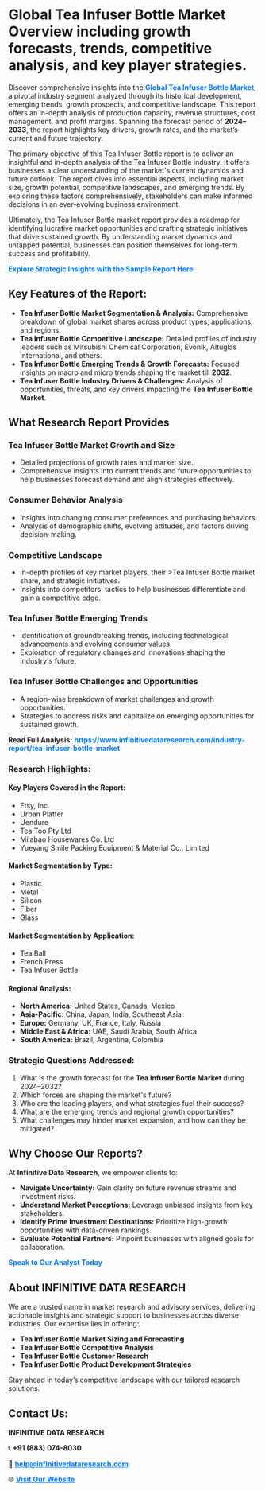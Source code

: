 <h1>Global Tea Infuser Bottle Market Overview including growth forecasts, trends, competitive analysis, and key player strategies.</h1>
<p>
Discover comprehensive insights into the 
<a href="https://www.infinitivedataresearch.com/industry-report/tea-infuser-bottle-market" rel="dofollow" style="color: #007BFF; text-decoration: none;"><strong>Global Tea Infuser Bottle Market</strong></a>, a pivotal industry segment analyzed through its historical development, emerging trends, growth prospects, and competitive landscape. This report offers an in-depth analysis of production capacity, revenue structures, cost management, and profit margins. Spanning the forecast period of <strong>2024–2033</strong>, the report highlights key drivers, growth rates, and the market’s current and future trajectory.
</p>
<p>
The primary objective of this Tea Infuser Bottle report is to deliver an insightful and in-depth analysis of the Tea Infuser Bottle industry. It offers businesses a clear understanding of the market's current dynamics and future outlook. The report dives into essential aspects, including market size, growth potential, competitive landscapes, and emerging trends. By exploring these factors comprehensively, stakeholders can make informed decisions in an ever-evolving business environment.
</p>
<p>
Ultimately, the Tea Infuser Bottle market report provides a roadmap for identifying lucrative market opportunities and crafting strategic initiatives that drive sustained growth. By understanding market dynamics and untapped potential, businesses can position themselves for long-term success and profitability.
</p>
<p>
<a href="https://www.infinitivedataresearch.com/request-sample/reportId=102832" style="color: #007BFF; text-decoration: none;"><strong>Explore Strategic Insights with the Sample Report Here</strong></a>
</p>

<h2>Key Features of the Report:</h2>
<ul>
<li><strong>Tea Infuser Bottle Market Segmentation & Analysis:</strong> Comprehensive breakdown of global market shares across product types, applications, and regions.</li>
<li><strong>Tea Infuser Bottle Competitive Landscape:</strong> Detailed profiles of industry leaders such as Mitsubishi Chemical Corporation, Evonik, Altuglas International, and others.</li>
<li><strong>Tea Infuser Bottle Emerging Trends & Growth Forecasts:</strong> Focused insights on macro and micro trends shaping the market till <strong>2032</strong>.</li>
<li><strong>Tea Infuser Bottle Industry Drivers & Challenges:</strong> Analysis of opportunities, threats, and key drivers impacting the <strong>Tea Infuser Bottle Market</strong>.</li>
</ul>

<h2>What Research Report Provides</h2>
<h3>Tea Infuser Bottle Market Growth and Size</h3>
<ul>
<li>Detailed projections of growth rates and market size.</li>
<li>Comprehensive insights into current trends and future opportunities to help businesses forecast demand and align strategies effectively.</li>
</ul>

<h3>Consumer Behavior Analysis</h3>
<ul>
<li>Insights into changing consumer preferences and purchasing behaviors.</li>
<li>Analysis of demographic shifts, evolving attitudes, and factors driving decision-making.</li>
</ul>

<h3>Competitive Landscape</h3>
<ul>
<li>In-depth profiles of key market players, their >Tea Infuser Bottle market share, and strategic initiatives.</li>
<li>Insights into competitors' tactics to help businesses differentiate and gain a competitive edge.</li>
</ul>

<h3>Tea Infuser Bottle Emerging Trends</h3>
<ul>
<li>Identification of groundbreaking trends, including technological advancements and evolving consumer values.</li>
<li>Exploration of regulatory changes and innovations shaping the industry's future.</li>
</ul>

<h3>Tea Infuser Bottle Challenges and Opportunities</h3>
<ul>
<li>A region-wise breakdown of market challenges and growth opportunities.</li>
<li>Strategies to address risks and capitalize on emerging opportunities for sustained growth.</li>
</ul>
<p><strong>Read Full Analysis:</strong> <a href="https://www.infinitivedataresearch.com/industry-report/tea-infuser-bottle-market" rel="dofollow" style="color: #007BFF; text-decoration: none;"><strong>https://www.infinitivedataresearch.com/industry-report/tea-infuser-bottle-market</strong></a></p>
<h3>Research Highlights:</h3>
<h4>Key Players Covered in the Report:</h4>
<ul><li>Etsy, Inc.</li><li>Urban Platter</li><li>Uendure</li><li>Tea Too Pty Ltd</li><li>Milabao Housewares Co. Ltd</li><li>Yueyang Smile Packing Equipment &amp; Material Co., Limited</li></ul>
<h4>Market Segmentation by Type:</h4>
<ul><li>Plastic</li><li>Metal</li><li>Silicon</li><li>Fiber</li><li>Glass</li></ul>
<h4>Market Segmentation by Application:</h4>
<ul><li>Tea Ball</li><li>French Press</li><li>Tea Infuser Bottle</li></ul>

<h4>Regional Analysis:</h4>
<ul>
<li><strong>North America:</strong> United States, Canada, Mexico</li>
<li><strong>Asia-Pacific:</strong> China, Japan, India, Southeast Asia</li>
<li><strong>Europe:</strong> Germany, UK, France, Italy, Russia</li>
<li><strong>Middle East & Africa:</strong> UAE, Saudi Arabia, South Africa</li>
<li><strong>South America:</strong> Brazil, Argentina, Colombia</li>
</ul>

<h3>Strategic Questions Addressed:</h3>
<ol>
<li>What is the growth forecast for the <strong>Tea Infuser Bottle Market</strong> during 2024–2032?</li>
<li>Which forces are shaping the market's future?</li>
<li>Who are the leading players, and what strategies fuel their success?</li>
<li>What are the emerging trends and regional growth opportunities?</li>
<li>What challenges may hinder market expansion, and how can they be mitigated?</li>
</ol>

<h2>Why Choose Our Reports?</h2>
<p>At <strong>Infinitive Data Research</strong>, we empower clients to:</p>
<ul>
<li><strong>Navigate Uncertainty:</strong> Gain clarity on future revenue streams and investment risks.</li>
<li><strong>Understand Market Perceptions:</strong> Leverage unbiased insights from key stakeholders.</li>
<li><strong>Identify Prime Investment Destinations:</strong> Prioritize high-growth opportunities with data-driven rankings.</li>
<li><strong>Evaluate Potential Partners:</strong> Pinpoint businesses with aligned goals for collaboration.</li>
</ul>
<p><a href="https://www.infinitivedataresearch.com/industry-report/tea-infuser-bottle-market" rel="dofollow" style="color: #007BFF; text-decoration: none;"><strong>Speak to Our Analyst Today</strong></a></p>

<h2>About INFINITIVE DATA RESEARCH</h2>
<p>We are a trusted name in market research and advisory services, delivering actionable insights and strategic support to businesses across diverse industries. Our expertise lies in offering:</p>
<ul>
<li><strong>Tea Infuser Bottle Market Sizing and Forecasting</strong></li>
<li><strong>Tea Infuser Bottle Competitive Analysis</strong></li>
<li><strong>Tea Infuser Bottle Customer Research</strong></li>
<li><strong>Tea Infuser Bottle Product Development Strategies</strong></li>
</ul>
<p>Stay ahead in today’s competitive landscape with our tailored research solutions.</p>

<h2>Contact Us:</h2>
<p><strong>INFINITIVE DATA RESEARCH</strong></p>
<p>📞 <strong>+91 (883) 074-8030</strong></p>
<p>📧 <strong><a href="mailto:help@infinitivedataresearch.com" style="color: #007BFF;">help@infinitivedataresearch.com</a></strong></p>
<p>🌐 <strong><a href="https://www.infinitivedataresearch.com" rel="dofollow" style="color: #007BFF;">Visit Our Website</a></strong></p>